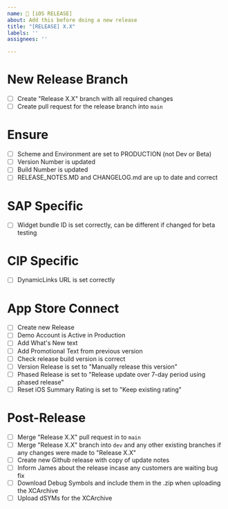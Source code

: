 ```yaml
---
name: 🚀 [iOS RELEASE]
about: Add this before doing a new release
title: "[RELEASE] X.X"
labels: ''
assignees: ''

---
```


# New Release Branch
- [ ] Create "Release X.X" branch with all required changes
- [ ] Create pull request for the release branch into `main`

# Ensure
- [ ] Scheme and Environment are set to PRODUCTION (not Dev or Beta)
- [ ] Version Number is updated
- [ ] Build Number is updated
- [ ] RELEASE_NOTES.MD and CHANGELOG.md are up to date and correct

# SAP Specific
- [ ] Widget bundle ID is set correctly, can be different if changed for beta testing

# CIP Specific
- [ ] DynamicLinks URL is set correctly

# App Store Connect
- [ ] Create new Release
- [ ] Demo Account is Active in Production
- [ ] Add What's New text
- [ ] Add Promotional Text from previous version
- [ ] Check release build version is correct 
- [ ] Version Release is set to "Manually release this version"
- [ ] Phased Release is set to "Release update over 7-day period using phased release"
- [ ] Reset iOS Summary Rating is set to "Keep existing rating"

# Post-Release
- [ ] Merge "Release X.X" pull request in to `main`
- [ ] Merge "Release X.X" branch into `dev` and any other existing branches if any changes were made to "Release X.X"
- [ ] Create new Github release with copy of update notes  
- [ ] Inform James about the release incase any customers are waiting bug fix
- [ ] Download Debug Symbols and include them in the .zip when uploading the XCArchive
- [ ] Upload dSYMs for the XCArchive 